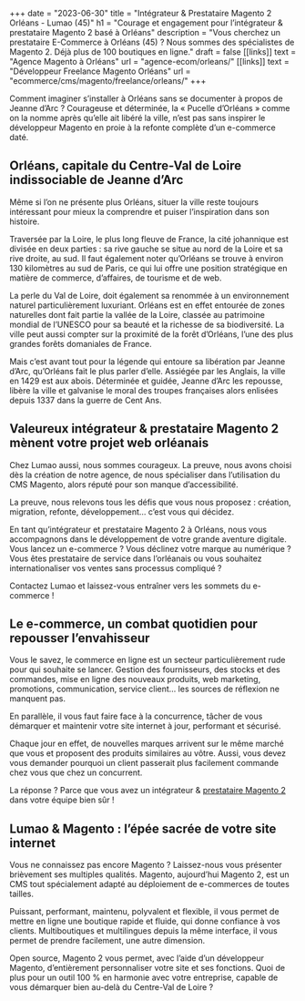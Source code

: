 +++
date = "2023-06-30"
title = "Intégrateur & Prestataire Magento 2 Orléans - Lumao (45)"
h1 = "Courage et engagement pour l’intégrateur & prestataire Magento 2 basé à Orléans"
description = "Vous cherchez un prestataire E-Commerce à Orléans (45) ? Nous sommes des spécialistes de Magento 2. Déjà plus de 100 boutiques en ligne."
draft = false
[[links]]
    text = "Agence Magento à Orléans"
    url = "agence-ecom/orleans/"
[[links]]
    text = "Développeur Freelance Magento Orléans"
    url = "ecommerce/cms/magento/freelance/orleans/"
+++

Comment imaginer s’installer à Orléans sans se documenter à propos de Jeanne d’Arc ? Courageuse et déterminée, la « Pucelle d’Orléans » comme on la nomme après qu’elle ait libéré la ville, n’est pas sans inspirer le développeur Magento en proie à la refonte complète d’un e-commerce daté.

## Orléans, capitale du Centre-Val de Loire indissociable de Jeanne d’Arc

Même si l’on ne présente plus Orléans, situer la ville reste toujours intéressant pour mieux la comprendre et puiser l’inspiration dans son histoire.

Traversée par la Loire, le plus long fleuve de France, la cité johannique est divisée en deux parties : sa rive gauche se situe au nord de la Loire et sa rive droite, au sud. Il faut également noter qu’Orléans se trouve à environ 130 kilomètres au sud de Paris, ce qui lui offre une position stratégique en matière de commerce, d’affaires, de tourisme et de web.

La perle du Val de Loire, doit également sa renommée à un environnement naturel particulièrement luxuriant. Orléans est en effet entourée de zones naturelles dont fait partie la vallée de la Loire, classée au patrimoine mondial de l’UNESCO pour sa beauté et la richesse de sa biodiversité. La ville peut aussi compter sur la proximité de la forêt d’Orléans, l’une des plus grandes forêts domaniales de France.

Mais c’est avant tout pour la légende qui entoure sa libération par Jeanne d’Arc, qu’Orléans fait le plus parler d’elle. Assiégée par les Anglais, la ville en 1429 est aux abois. Déterminée et guidée, Jeanne d’Arc les repousse, libère la ville et galvanise le moral des troupes françaises alors enlisées depuis 1337 dans la guerre de Cent Ans.

## Valeureux intégrateur & prestataire Magento 2 mènent votre projet web orléanais

Chez Lumao aussi, nous sommes courageux. La preuve, nous avons choisi dès la création de notre agence, de nous spécialiser dans l’utilisation du CMS Magento, alors réputé pour son manque d’accessibilité.

La preuve, nous relevons tous les défis que vous nous proposez : création, migration, refonte, développement… c’est vous qui décidez.

En tant qu’intégrateur et prestataire Magento 2 à Orléans, nous vous accompagnons dans le développement de votre grande aventure digitale. Vous lancez un e-commerce ? Vous déclinez votre marque au numérique ? Vous êtes prestataire de service dans l’orléanais ou vous souhaitez internationaliser vos ventes sans processus compliqué ?

Contactez Lumao et laissez-vous entraîner vers les sommets du e-commerce !

## Le e-commerce, un combat quotidien pour repousser l’envahisseur

Vous le savez, le commerce en ligne est un secteur particulièrement rude pour qui souhaite se lancer. Gestion des fournisseurs, des stocks et des commandes, mise en ligne des nouveaux produits, web marketing, promotions, communication, service client… les sources de réflexion ne manquent pas.

En parallèle, il vous faut faire face à la concurrence, tâcher de vous démarquer et maintenir votre site internet à jour, performant et sécurisé.

Chaque jour en effet, de nouvelles marques arrivent sur le même marché que vous et proposent des produits similaires au vôtre. Aussi, vous devez vous demander pourquoi un client passerait plus facilement commande chez vous que chez un concurrent.

La réponse ? Parce que vous avez un intégrateur & [prestataire Magento 2](/ecommerce/cms/magento/prestataire/) dans votre équipe bien sûr !

## Lumao & Magento : l’épée sacrée de votre site internet

Vous ne connaissez pas encore Magento ? Laissez-nous vous présenter brièvement ses multiples qualités. Magento, aujourd’hui Magento 2, est un CMS tout spécialement adapté au déploiement de e-commerces de toutes tailles.

Puissant, performant, maintenu, polyvalent et flexible, il vous permet de mettre en ligne une boutique rapide et fluide, qui donne confiance à vos clients. Multiboutiques et multilingues depuis la même interface, il vous permet de prendre facilement, une autre dimension.

Open source, Magento 2 vous permet, avec l’aide d’un développeur Magento, d’entièrement personnaliser votre site et ses fonctions. Quoi de plus pour un outil 100 % en harmonie avec votre entreprise, capable de vous démarquer bien au-delà du Centre-Val de Loire ?

 
